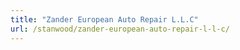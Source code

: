```yaml
---
title: "Zander European Auto Repair L.L.C"
url: /stanwood/zander-european-auto-repair-l-l-c/
---
```

